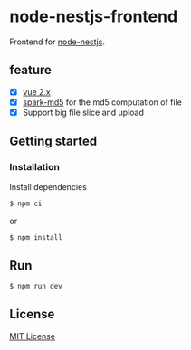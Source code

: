 # node-nestjs-frontend

Frontend for [node-nestjs](https://github.com/KyLeoHC/node-nestjs).

## feature

* [X] [vue 2.x](https://github.com/vuejs/vue)
* [X] [spark-md5](https://github.com/satazor/js-spark-md5) for the md5 computation of file
* [X] Support big file slice and upload

## Getting started

### Installation

Install dependencies

```bash
$ npm ci
```

or

```bash
$ npm install
```

## Run

```bash
$ npm run dev
```

## License

[MIT License](https://github.com/KyLeoHC/node-nestjs-frontend/blob/master/LICENSE)
